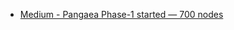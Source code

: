 


- [Medium - Pangaea Phase-1 started — 700 nodes](https://medium.com/harmony-one/pangaea-phase-1-started-700-nodes-are-up-6b9bc730234b)
